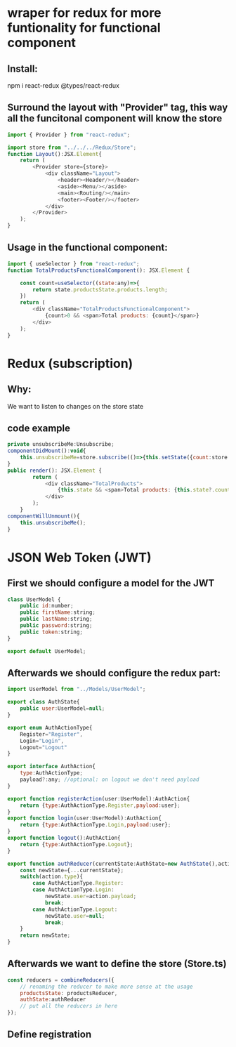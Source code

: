 # wraper for redux for more funtionality for functional component
## Install:
npm i react-redux @types/react-redux

## Surround the layout with "Provider" tag, this way all the funcitonal component will know the store
```javascript
import { Provider } from "react-redux";

import store from "../../../Redux/Store";
function Layout():JSX.Element{
    return (
        <Provider store={store}>
            <div className="Layout">
                <header><Header/></header>
                <aside><Menu/></aside>
                <main><Routing/></main>
                <footer><Footer/></footer>
            </div>
        </Provider>
    );
}
```

## Usage in the functional component:
```javascript
import { useSelector } from "react-redux";
function TotalProductsFunctionalComponent(): JSX.Element {

    const count=useSelector((state:any)=>{
        return state.productsState.products.length;
    })
    return (
        <div className="TotalProductsFunctionalComponent">
			{count>0 && <span>Total products: {count}</span>}
        </div>
    );
}
```

# Redux (subscription)
## Why:
We want to listen to changes on the store state

## code example
```javascript
private unsubscribeMe:Unsubscribe;
componentDidMount():void{
    this.unsubscribeMe=store.subscribe(()=>{this.setState({count:store.getState().productsState.products.length})});
}
public render(): JSX.Element {
        return (
            <div className="TotalProducts">
				{this.state && <span>Total products: {this.state?.count}</span>}
            </div>
        );
    }
componentWillUnmount(){
    this.unsubscribeMe();
}
```

# JSON Web Token (JWT)

## First we should configure a model for the JWT
```javascript
class UserModel {
	public id:number;
    public firstName:string;
    public lastName:string;
    public password:string;
    public token:string;
}

export default UserModel;
```

## Afterwards we should configure the redux part:
```javascript
import UserModel from "../Models/UserModel";

export class AuthState{
    public user:UserModel=null;
}

export enum AuthActionType{
    Register="Register",
    Login="Login",
    Logout="Logout"
}

export interface AuthAction{
    type:AuthActionType;
    payload?:any; //optional: on logout we don't need payload
}

export function registerAction(user:UserModel):AuthAction{
    return {type:AuthActionType.Register,payload:user};
}
export function login(user:UserModel):AuthAction{
    return {type:AuthActionType.Login,payload:user};
}
export function logout():AuthAction{
    return {type:AuthActionType.Logout};
}

export function authReducer(currentState:AuthState=new AuthState(),action:AuthAction):AuthState{
    const newState={...currentState};
    switch(action.type){
        case AuthActionType.Register:
        case AuthActionType.Login:
            newState.user=action.payload;
            break; 
        case AuthActionType.Logout:
            newState.user=null;
            break; 
    }
    return newState;
}
```
## Afterwards we want to define the store (Store.ts)
```javascript
const reducers = combineReducers({
    // renaming the reducer to make more sense at the usage
    productsState: productsReducer,
    authState:authReducer
    // put all the reducers in here
});
```

## Define registration
```javascript

```
